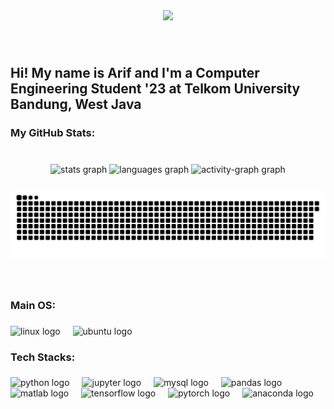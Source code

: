 <div align="center">
  <img height="200" src="https://media1.tenor.com/m/QhX09tce7s0AAAAC/glitch-look.gif"  />
</div>

###

<br clear="both">

<h2 align="left">Hi! My name is Arif and I'm a Computer Engineering Student '23 at Telkom University Bandung, West Java</h2>

###

<h3 align="left">My GitHub Stats:</h3>

###

<br clear="both">

<div align="center">
  <img src="https://github-readme-stats.vercel.app/api?username=fxrdhan&hide_title=true&hide_rank=true&show_icons=true&include_all_commits=true&count_private=true&disable_animations=false&theme=radical&locale=en&hide_border=true" height="150" alt="stats graph"  />
  <img src="https://github-readme-stats.vercel.app/api/top-langs?username=fxrdhan&locale=en&hide_title=true&layout=compact&card_width=320&langs_count=5&theme=radical&hide_border=true&custom_title=Languages" height="150" alt="languages graph"  />
  <img src="https://github-readme-activity-graph.vercel.app/graph?username=fxrdhan&theme=redical&hide_border=true&hide_title=false&custom_title=Contribution%20Graph&area=true" height="150" alt="activity-graph graph"  />
</div>

###

<img src="https://raw.githubusercontent.com/fxrdhan/fxrdhan/output/snake.svg" alt="Snake animation" />

###

<br clear="both">

<h3 align="left">Main OS:</h3>

###

<div align="left">
  <img src="https://cdn.jsdelivr.net/gh/devicons/devicon/icons/linux/linux-original.svg" height="40" alt="linux logo"  />
  <img width="12" />
  <img src="https://cdn.simpleicons.org/ubuntu/E95420" height="40" alt="ubuntu logo"  />
</div>

###

<h3 align="left">Tech Stacks:</h3>

###

<div align="left">
  <img src="https://cdn.jsdelivr.net/gh/devicons/devicon/icons/python/python-original.svg" height="40" alt="python logo"  />
  <img width="12" />
  <img src="https://cdn.jsdelivr.net/gh/devicons/devicon/icons/jupyter/jupyter-original.svg" height="40" alt="jupyter logo"  />
  <img width="12" />
  <img src="https://cdn.simpleicons.org/mysql/4479A1" height="40" alt="mysql logo"  />
  <img width="12" />
  <img src="https://cdn.jsdelivr.net/gh/devicons/devicon/icons/pandas/pandas-original.svg" height="40" alt="pandas logo"  />
  <img width="12" />
  <img src="https://cdn.jsdelivr.net/gh/devicons/devicon/icons/matlab/matlab-original.svg" height="40" alt="matlab logo"  />
  <img width="12" />
  <img src="https://cdn.simpleicons.org/tensorflow/FF6F00" height="40" alt="tensorflow logo"  />
  <img width="12" />
  <img src="https://cdn.simpleicons.org/pytorch/EE4C2C" height="40" alt="pytorch logo"  />
  <img width="12" />
  <img src="https://cdn.simpleicons.org/anaconda/44A833" height="40" alt="anaconda logo"  />
</div>

###

